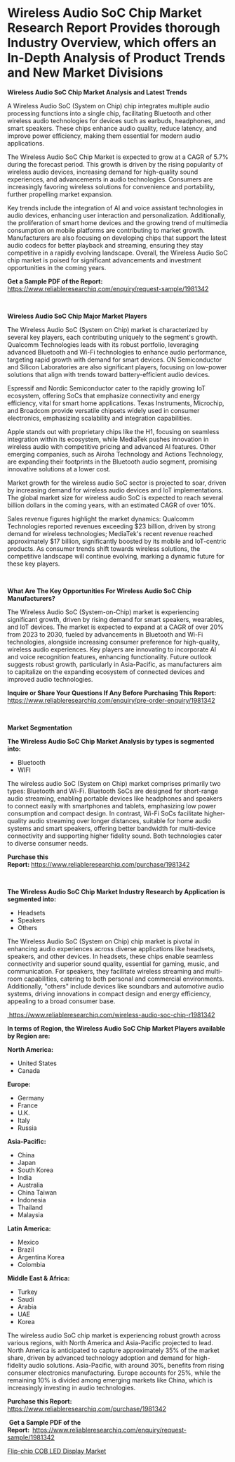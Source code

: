 <p><h1>Wireless Audio SoC Chip Market Research Report Provides thorough Industry Overview, which offers an In-Depth Analysis of Product Trends and New Market Divisions</h1></p><p><strong>Wireless Audio SoC Chip Market Analysis and Latest Trends</strong></p>
<p><p>A Wireless Audio SoC (System on Chip) chip integrates multiple audio processing functions into a single chip, facilitating Bluetooth and other wireless audio technologies for devices such as earbuds, headphones, and smart speakers. These chips enhance audio quality, reduce latency, and improve power efficiency, making them essential for modern audio applications.</p><p>The Wireless Audio SoC Chip Market is expected to grow at a CAGR of 5.7% during the forecast period. This growth is driven by the rising popularity of wireless audio devices, increasing demand for high-quality sound experiences, and advancements in audio technologies. Consumers are increasingly favoring wireless solutions for convenience and portability, further propelling market expansion.</p><p>Key trends include the integration of AI and voice assistant technologies in audio devices, enhancing user interaction and personalization. Additionally, the proliferation of smart home devices and the growing trend of multimedia consumption on mobile platforms are contributing to market growth. Manufacturers are also focusing on developing chips that support the latest audio codecs for better playback and streaming, ensuring they stay competitive in a rapidly evolving landscape. Overall, the Wireless Audio SoC chip market is poised for significant advancements and investment opportunities in the coming years.</p></p>
<p><strong>Get a Sample PDF of the Report:&nbsp;</strong> <a href="https://www.reliableresearchiq.com/enquiry/request-sample/1981342?utm_campaign=2267&utm_medium=2&utm_source=Github&utm_content=ia&utm_term=13022025&utm_id=wireless-audio-soc-chip">https://www.reliableresearchiq.com/enquiry/request-sample/1981342</a></p>
<p>&nbsp;</p>
<p><strong>Wireless Audio SoC Chip Major Market Players</strong></p>
<p><p>The Wireless Audio SoC (System on Chip) market is characterized by several key players, each contributing uniquely to the segment's growth. Qualcomm Technologies leads with its robust portfolio, leveraging advanced Bluetooth and Wi-Fi technologies to enhance audio performance, targeting rapid growth with demand for smart devices. ON Semiconductor and Silicon Laboratories are also significant players, focusing on low-power solutions that align with trends toward battery-efficient audio devices.</p><p>Espressif and Nordic Semiconductor cater to the rapidly growing IoT ecosystem, offering SoCs that emphasize connectivity and energy efficiency, vital for smart home applications. Texas Instruments, Microchip, and Broadcom provide versatile chipsets widely used in consumer electronics, emphasizing scalability and integration capabilities.</p><p>Apple stands out with proprietary chips like the H1, focusing on seamless integration within its ecosystem, while MediaTek pushes innovation in wireless audio with competitive pricing and advanced AI features. Other emerging companies, such as Airoha Technology and Actions Technology, are expanding their footprints in the Bluetooth audio segment, promising innovative solutions at a lower cost.</p><p>Market growth for the wireless audio SoC sector is projected to soar, driven by increasing demand for wireless audio devices and IoT implementations. The global market size for wireless audio SoC is expected to reach several billion dollars in the coming years, with an estimated CAGR of over 10%.</p><p>Sales revenue figures highlight the market dynamics: Qualcomm Technologies reported revenues exceeding $23 billion, driven by strong demand for wireless technologies; MediaTek's recent revenue reached approximately $17 billion, significantly boosted by its mobile and IoT-centric products. As consumer trends shift towards wireless solutions, the competitive landscape will continue evolving, marking a dynamic future for these key players.</p></p>
<p>&nbsp;</p>
<p><strong>What Are The Key Opportunities For Wireless Audio SoC Chip Manufacturers?</strong></p>
<p><p>The Wireless Audio SoC (System-on-Chip) market is experiencing significant growth, driven by rising demand for smart speakers, wearables, and IoT devices. The market is expected to expand at a CAGR of over 20% from 2023 to 2030, fueled by advancements in Bluetooth and Wi-Fi technologies, alongside increasing consumer preference for high-quality, wireless audio experiences. Key players are innovating to incorporate AI and voice recognition features, enhancing functionality. Future outlook suggests robust growth, particularly in Asia-Pacific, as manufacturers aim to capitalize on the expanding ecosystem of connected devices and improved audio technologies.</p></p>
<p><strong>Inquire or Share Your Questions If Any Before Purchasing This Report:</strong> <a href="https://www.reliableresearchiq.com/enquiry/pre-order-enquiry/1981342?utm_campaign=2267&utm_medium=2&utm_source=Github&utm_content=ia&utm_term=13022025&utm_id=wireless-audio-soc-chip">https://www.reliableresearchiq.com/enquiry/pre-order-enquiry/1981342</a></p>
<p>&nbsp;</p>
<p><strong>Market Segmentation</strong></p>
<p><strong>The Wireless Audio SoC Chip Market Analysis by types is segmented into:</strong></p>
<p><ul><li>Bluetooth</li><li>WIFI</li></ul></p>
<p><p>The wireless audio SoC (System on Chip) market comprises primarily two types: Bluetooth and Wi-Fi. Bluetooth SoCs are designed for short-range audio streaming, enabling portable devices like headphones and speakers to connect easily with smartphones and tablets, emphasizing low power consumption and compact design. In contrast, Wi-Fi SoCs facilitate higher-quality audio streaming over longer distances, suitable for home audio systems and smart speakers, offering better bandwidth for multi-device connectivity and supporting higher fidelity sound. Both technologies cater to diverse consumer needs.</p></p>
<p><strong>Purchase this Report:&nbsp;</strong><a href="https://www.reliableresearchiq.com/purchase/1981342?utm_campaign=2267&utm_medium=2&utm_source=Github&utm_content=ia&utm_term=13022025&utm_id=wireless-audio-soc-chip">https://www.reliableresearchiq.com/purchase/1981342</a></p>
<p>&nbsp;</p>
<p><strong>The Wireless Audio SoC Chip Market Industry Research by Application is segmented into:</strong></p>
<p><ul><li>Headsets</li><li>Speakers</li><li>Others</li></ul></p>
<p><p>The Wireless Audio SoC (System on Chip) chip market is pivotal in enhancing audio experiences across diverse applications like headsets, speakers, and other devices. In headsets, these chips enable seamless connectivity and superior sound quality, essential for gaming, music, and communication. For speakers, they facilitate wireless streaming and multi-room capabilities, catering to both personal and commercial environments. Additionally, "others" include devices like soundbars and automotive audio systems, driving innovations in compact design and energy efficiency, appealing to a broad consumer base.</p></p>
<p><a href="https://www.reliableresearchiq.com/wireless-audio-soc-chip-r1981342?utm_campaign=2267&utm_medium=2&utm_source=Github&utm_content=ia&utm_term=13022025&utm_id=wireless-audio-soc-chip">&nbsp;https://www.reliableresearchiq.com/wireless-audio-soc-chip-r1981342</a></p>
<p><strong>In terms of Region, the Wireless Audio SoC Chip Market Players available by Region are:</strong></p>
<p>
    <p> <strong> North America: </strong>
        <ul>
            <li>United States</li>
            <li>Canada</li>
        </ul>
        </p> 
    <p> <strong> Europe: </strong>
        <ul>
            <li>Germany</li>
            <li>France</li>
            <li>U.K.</li>
            <li>Italy</li>
            <li>Russia</li>
        </ul>
        </p> 
    <p> <strong> Asia-Pacific: </strong>
        <ul>
            <li>China</li>
            <li>Japan</li>
            <li>South Korea</li>
            <li>India</li>
            <li>Australia</li>
            <li>China Taiwan</li>
            <li>Indonesia</li>
            <li>Thailand</li>
            <li>Malaysia</li>
        </ul>
        </p> 
    <p> <strong> Latin America: </strong>
        <ul>
            <li>Mexico</li>
            <li>Brazil</li>
            <li>Argentina Korea</li>
            <li>Colombia</li>
        </ul>
        </p> 
    <p> <strong> Middle East & Africa: </strong>
        <ul>
            <li>Turkey</li>
            <li>Saudi</li>
            <li>Arabia</li>
            <li>UAE</li>
            <li>Korea</li>
        </ul>
    </p>
    </p>
<p><p>The wireless audio SoC chip market is experiencing robust growth across various regions, with North America and Asia-Pacific projected to lead. North America is anticipated to capture approximately 35% of the market share, driven by advanced technology adoption and demand for high-fidelity audio solutions. Asia-Pacific, with around 30%, benefits from rising consumer electronics manufacturing. Europe accounts for 25%, while the remaining 10% is divided among emerging markets like China, which is increasingly investing in audio technologies.</p></p>
<p><strong>Purchase this Report: </strong><a href="https://www.reliableresearchiq.com/purchase/1981342?utm_campaign=2267&utm_medium=2&utm_source=Github&utm_content=ia&utm_term=13022025&utm_id=wireless-audio-soc-chip">https://www.reliableresearchiq.com/purchase/1981342</a></p>
<p>&nbsp;<strong>Get a Sample PDF of the Report:&nbsp;&nbsp;</strong><a href="https://www.reliableresearchiq.com/enquiry/request-sample/1981342?utm_campaign=2267&utm_medium=2&utm_source=Github&utm_content=ia&utm_term=13022025&utm_id=wireless-audio-soc-chip">https://www.reliableresearchiq.com/enquiry/request-sample/1981342</a></p>
<p><strong></strong></p>
<p><p><a href="https://github.com/steidmindy199393/Market-Research-Report-List-1/blob/main/flip-chip-cob-led-display-market.md?utm_campaign=2267&utm_medium=2&utm_source=Github&utm_content=ia&utm_term=13022025&utm_id=wireless-audio-soc-chip">Flip-chip COB LED Display Market</a></p></p>